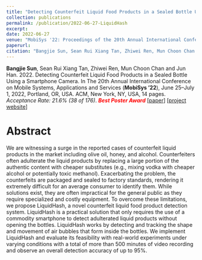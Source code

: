 ```yaml
---
title: "Detecting Counterfeit Liquid Food Products in a Sealed Bottle Using a Smartphone Camera"
collection: publications
permalink: /publication/2022-06-27-LiquidHash
excerpt: 
date: 2022-06-27
venue: "MobiSys '22: Proceedings of the 20th Annual International Conference on Mobile Systems, Applications and Services"
paperurl: 
citation: "Bangjie Sun, Sean Rui Xiang Tan, Zhiwei Ren, Mun Choon Chan and Jun Han. 2022. Detecting Counterfeit Liquid Food Products in a Sealed Bottle Using a Smartphone Camera. In The 20th Annual International Conference on Mobile Systems, Applications and Services (MobiSys ’22), June 25–July 1, 2022, Portland, OR, USA. ACM, New York, NY, USA, 14 pages. https: //doi.org/10.1145/3498361.3539776"
---
```

**Bangjie Sun**, Sean Rui Xiang Tan, Zhiwei Ren, Mun Choon Chan and Jun Han. 2022. Detecting Counterfeit Liquid Food Products in a Sealed Bottle Using a Smartphone Camera. In The 20th Annual International Conference on Mobile Systems, Applications and Services (**MobiSys ’22**), June 25–July 1, 2022, Portland, OR, USA. ACM, New York, NY, USA, 14 pages. *Acceptance Rate: 21.6% (38 of 176)*. ***<span style="color:red">Best Poster Award</span>*** \[[paper](https://sunbangjie.github.io/files/LiquidHash.pdf)\] \[[project website](https://www.cyphy.kaist.ac.kr/research/liquidhash)\]


Abstract
=====
We are witnessing a surge in the reported cases of counterfeit liquid products in the market including olive oil, honey, and alcohol. Counterfeiters often adulterate the liquid products by replacing a large portion of the authentic content with cheaper substitutes (e.g., mixing vodka with cheaper alcohol or potentially toxic methanol). Exacerbating the problem, the counterfeits are packaged and sealed to factory standards, rendering it extremely difficult for an average consumer to identify them. While solutions exist, they are often impractical for the general public as they require specialized and costly equipment. To overcome these limitations, we propose LiquidHash, a novel counterfeit liquid food product detection system. LiquidHash is a practical solution that only requires the use of a commodity smartphone to detect adulterated liquid products without opening the bottles. LiquidHash works by detecting and tracking the shape and movement of air bubbles that form inside the bottles. We implement LiquidHash and evaluate its feasibility with real-world experiments under varying conditions with a total of more than 500 minutes of video recording and observe an overall detection accuracy of up to 95%.